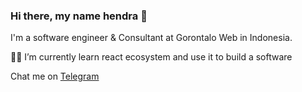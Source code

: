 <h3>Hi there, my name hendra 👋</h3>
<p>I'm a software engineer & Consultant at Gorontalo Web in Indonesia.</p>
<p>🧑‍💻 I’m currently learn react ecosystem and use it to build a software</p>
<p>Chat me on <a href="https://t.me/hendrakahar">Telegram</a></p>
